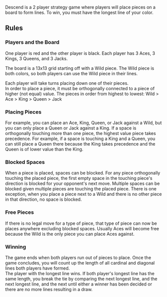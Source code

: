 Descend is a 2 player strategy game where players will place pieces on a board to form lines.
To win, you must have the longest line of your color.

## Rules ##

### Players and the Board ###

One player is red and the other player is black.
Each player has 3 Aces, 3 Kings, 3 Queens, and 3 Jacks.

The board is a 13x13 grid starting off with a Wild piece.
The Wild piece is both colors, so both players can use the Wild piece in their lines.

Each player will take turns placing down one of their pieces.  
In order to place a piece, it must be orthogonally connected to a piece of higher (not equal) value.
The pieces in order from highest to lowest: Wild > Ace > King > Queen > Jack

### Placing Pieces ###

For example, you can place an Ace, King, Queen, or Jack against a Wild, but you can only place a Queen or Jack against a King.
If a space is orthogonally touching more than one piece, the highest value piece takes precedence.
For example, if a space is touching a King and a Queen, you can still place a Queen there 
because the King takes precedence and the Queen is of lower value than the King.

### Blocked Spaces ###

When a piece is placed, spaces can be blocked.  For any piece orthogonally touching the placed piece, 
the first empty space in the touching piece's direction is blocked for your opponent's next move.
Multiple spaces can be blocked given multiple pieces are touching the placed piece.
There is one exception, when you place a piece next to a Wild and there is no other piece in that direction, no space is blocked.

### Free Pieces ###

If there is no legal move for a type of piece, that type of piece can now be places anywhere excluding blocked spaces.
Usually Aces will become free because the Wild is the only piece you can place Aces against.

### Winning ###

The game ends when both players run out of pieces to place.  Once the game concludes,
you will count up the length of all cardinal and diagonal lines both players have formed.  
The player with the longest line wins.  If both player's longest line has the same length,
you break the tie by comparing the next longest line, and the next longest line, and the next
until either a winner has been decided or there are no more lines resulting in a draw.
